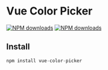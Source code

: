 
# Vue Color Picker

[![NPM downloads](https://img.shields.io/npm/v/vue-color-picker.svg)](https://www.npmjs.com/package/vue-color-picker)
[![NPM downloads](https://img.shields.io/npm/l/vue-color-picker.svg)](https://www.npmjs.com/package/vue-color-picker)


## Install

```js
npm install vue-color-picker
```




